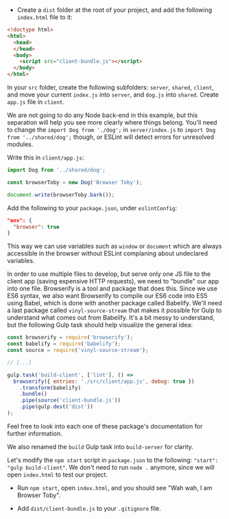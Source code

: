 - Create a `dist` folder at the root of your project, and add the following `index.html` file to it:

```html
<!doctype html>
<html>
  <head>
  </head>
  <body>
    <script src="client-bundle.js"></script>
  </body>
</html>
```

In your `src` folder, create the following subfolders: `server`, `shared`, `client`, and move your current `index.js` into `server`, and `dog.js` into `shared`. Create `app.js` file in `client`.

We are not going to do any Node back-end in this example, but this separation will help you see more clearly where things belong. You'll need to change the `import Dog from './dog';` in `server/index.js` to `import Dog from '../shared/dog';` though, or ESLint will detect errors for unresolved modules.

Write this in `client/app.js`:

```javascript
import Dog from '../shared/dog';

const browserToby = new Dog('Browser Toby');

document.write(browserToby.bark());
```

Add the following to your `package.json`, under `eslintConfig`:

```json
"env": {
  "browser": true
}
```
This way we can use variables such as `window` or `document` which are always accessible in the browser without ESLint complaning about undeclared variables.

In order to use multiple files to develop, but serve only one JS file to the client app (saving expensive HTTP requests), we need to "bundle" our app into one file. Browserify is a tool and package that does this. Since we use ES6 syntax, we also want Browserify to compile our ES6 code into ES5 using Babel, which is done with another package called Babelify. We'll need a last package called `vinyl-source-stream` that makes it possible for Gulp to understand what comes out from Babelify. It's a bit messy to understand, but the following Gulp task should help visualize the general idea:

```javascript
const browserify = require('browserify');
const babelify = require('babelify');
const source = require('vinyl-source-stream');

// [...]

gulp.task('build-client', ['lint'], () =>
  browserify({ entries: './src/client/app.js', debug: true })
    .transform(babelify)
    .bundle()
    .pipe(source('client-bundle.js'))
    .pipe(gulp.dest('dist'))
);
```
Feel free to look into each one of these package's documentation for further information.

We also renamed the `build` Gulp task into `build-server` for clarity.

Let's modify the `npm start` script in `package.json` to the following: `"start": "gulp build-client"`. We don't need to run `node .` anymore, since we will open `index.html` to test our project.

- Run `npm start`, open `index.html`, and you should see "Wah wah, I am Browser Toby".

- Add `dist/client-bundle.js` to your `.gitignore` file.
